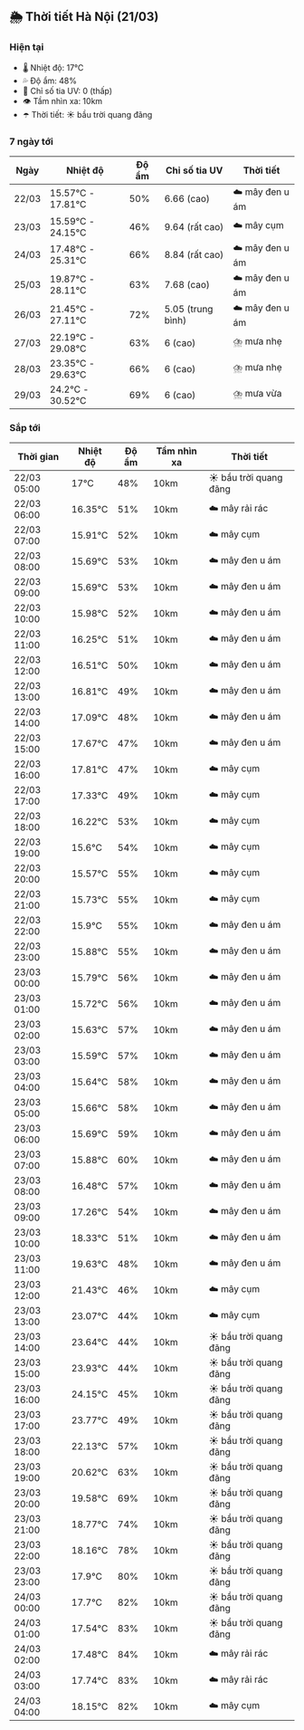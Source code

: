 ## 🌦️ Thời tiết Hà Nội (21/03)

### Hiện tại

- 🌡️ Nhiệt độ: 17℃
- 💦 Độ ẩm: 48%
- 🌟 Chỉ số tia UV: 0 (thấp)
- 👁️ Tầm nhìn xa: 10km
- ☂️ Thời tiết: ☀️ bầu trời quang đãng

### 7 ngày tới

| Ngày | Nhiệt độ | Độ ẩm | Chỉ số tia UV | Thời tiết |
| --- | --- | --- | --- | --- |
| 22/03 | 15.57℃ - 17.81℃ | 50% | 6.66 (cao) | ☁️ mây đen u ám |
| 23/03 | 15.59℃ - 24.15℃ | 46% | 9.64 (rất cao) | ☁️ mây cụm |
| 24/03 | 17.48℃ - 25.31℃ | 66% | 8.84 (rất cao) | ☁️ mây đen u ám |
| 25/03 | 19.87℃ - 28.11℃ | 63% | 7.68 (cao) | ☁️ mây đen u ám |
| 26/03 | 21.45℃ - 27.11℃ | 72% | 5.05 (trung bình) | ☁️ mây đen u ám |
| 27/03 | 22.19℃ - 29.08℃ | 63% | 6 (cao) | ⛈️ mưa nhẹ |
| 28/03 | 23.35℃ - 29.63℃ | 66% | 6 (cao) | ⛈️ mưa nhẹ |
| 29/03 | 24.2℃ - 30.52℃ | 69% | 6 (cao) | ⛈️ mưa vừa |

### Sắp tới

| Thời gian | Nhiệt độ | Độ ẩm | Tầm nhìn xa | Thời tiết |
| --- | --- | --- | --- | --- |
| 22/03 05:00 | 17℃ | 48% | 10km | ☀️ bầu trời quang đãng |
| 22/03 06:00 | 16.35℃ | 51% | 10km | ☁️ mây rải rác |
| 22/03 07:00 | 15.91℃ | 52% | 10km | ☁️ mây cụm |
| 22/03 08:00 | 15.69℃ | 53% | 10km | ☁️ mây đen u ám |
| 22/03 09:00 | 15.69℃ | 53% | 10km | ☁️ mây đen u ám |
| 22/03 10:00 | 15.98℃ | 52% | 10km | ☁️ mây đen u ám |
| 22/03 11:00 | 16.25℃ | 51% | 10km | ☁️ mây đen u ám |
| 22/03 12:00 | 16.51℃ | 50% | 10km | ☁️ mây đen u ám |
| 22/03 13:00 | 16.81℃ | 49% | 10km | ☁️ mây đen u ám |
| 22/03 14:00 | 17.09℃ | 48% | 10km | ☁️ mây đen u ám |
| 22/03 15:00 | 17.67℃ | 47% | 10km | ☁️ mây đen u ám |
| 22/03 16:00 | 17.81℃ | 47% | 10km | ☁️ mây cụm |
| 22/03 17:00 | 17.33℃ | 49% | 10km | ☁️ mây cụm |
| 22/03 18:00 | 16.22℃ | 53% | 10km | ☁️ mây cụm |
| 22/03 19:00 | 15.6℃ | 54% | 10km | ☁️ mây cụm |
| 22/03 20:00 | 15.57℃ | 55% | 10km | ☁️ mây cụm |
| 22/03 21:00 | 15.73℃ | 55% | 10km | ☁️ mây cụm |
| 22/03 22:00 | 15.9℃ | 55% | 10km | ☁️ mây đen u ám |
| 22/03 23:00 | 15.88℃ | 55% | 10km | ☁️ mây đen u ám |
| 23/03 00:00 | 15.79℃ | 56% | 10km | ☁️ mây đen u ám |
| 23/03 01:00 | 15.72℃ | 56% | 10km | ☁️ mây đen u ám |
| 23/03 02:00 | 15.63℃ | 57% | 10km | ☁️ mây đen u ám |
| 23/03 03:00 | 15.59℃ | 57% | 10km | ☁️ mây đen u ám |
| 23/03 04:00 | 15.64℃ | 58% | 10km | ☁️ mây đen u ám |
| 23/03 05:00 | 15.66℃ | 58% | 10km | ☁️ mây đen u ám |
| 23/03 06:00 | 15.69℃ | 59% | 10km | ☁️ mây đen u ám |
| 23/03 07:00 | 15.88℃ | 60% | 10km | ☁️ mây đen u ám |
| 23/03 08:00 | 16.48℃ | 57% | 10km | ☁️ mây đen u ám |
| 23/03 09:00 | 17.26℃ | 54% | 10km | ☁️ mây đen u ám |
| 23/03 10:00 | 18.33℃ | 51% | 10km | ☁️ mây đen u ám |
| 23/03 11:00 | 19.63℃ | 48% | 10km | ☁️ mây đen u ám |
| 23/03 12:00 | 21.43℃ | 46% | 10km | ☁️ mây cụm |
| 23/03 13:00 | 23.07℃ | 44% | 10km | ☁️ mây cụm |
| 23/03 14:00 | 23.64℃ | 44% | 10km | ☀️ bầu trời quang đãng |
| 23/03 15:00 | 23.93℃ | 44% | 10km | ☀️ bầu trời quang đãng |
| 23/03 16:00 | 24.15℃ | 45% | 10km | ☀️ bầu trời quang đãng |
| 23/03 17:00 | 23.77℃ | 49% | 10km | ☀️ bầu trời quang đãng |
| 23/03 18:00 | 22.13℃ | 57% | 10km | ☀️ bầu trời quang đãng |
| 23/03 19:00 | 20.62℃ | 63% | 10km | ☀️ bầu trời quang đãng |
| 23/03 20:00 | 19.58℃ | 69% | 10km | ☀️ bầu trời quang đãng |
| 23/03 21:00 | 18.77℃ | 74% | 10km | ☀️ bầu trời quang đãng |
| 23/03 22:00 | 18.16℃ | 78% | 10km | ☀️ bầu trời quang đãng |
| 23/03 23:00 | 17.9℃ | 80% | 10km | ☀️ bầu trời quang đãng |
| 24/03 00:00 | 17.7℃ | 82% | 10km | ☀️ bầu trời quang đãng |
| 24/03 01:00 | 17.54℃ | 83% | 10km | ☀️ bầu trời quang đãng |
| 24/03 02:00 | 17.48℃ | 84% | 10km | ☁️ mây rải rác |
| 24/03 03:00 | 17.74℃ | 83% | 10km | ☁️ mây rải rác |
| 24/03 04:00 | 18.15℃ | 82% | 10km | ☁️ mây cụm |
